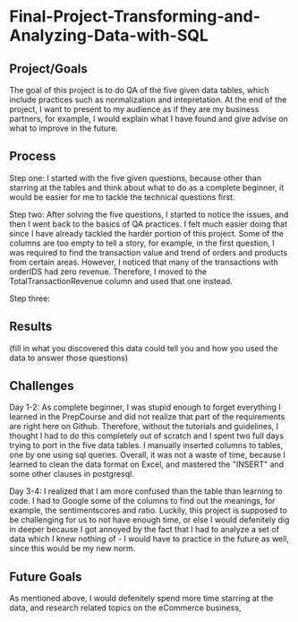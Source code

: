 # Final-Project-Transforming-and-Analyzing-Data-with-SQL

## Project/Goals
The goal of this project is to do QA of the five given data tables, which include practices such as normalization and intepretation. At the end of the project, I want to present to my audience as if they are my business partners, for example, I would explain what I have found and give advise on what to improve in the future.

## Process
Step one: I started with the five given questions, because other than starring at the tables and think about what to do as a complete beginner, it would be easier for me to tackle the technical questions first. 

Step two: After solving the five questions, I started to notice the issues, and then I went back to the basics of QA practices. I felt much easier doing that since I have already tackled the harder portion of this project. Some of the columns are too empty to tell a story, for example, in the first question, I was required to find the transaction value and trend of orders and products from certain areas. However, I noticed that many of the transactions with orderIDS had zero revenue. Therefore, I moved to the TotalTransactionRevenue column and used that one instead. 

Step three:

## Results
(fill in what you discovered this data could tell you and how you used the data to answer those questions)

## Challenges 
Day 1-2:
As complete beginner, I was stupid enough to forget everything I learned in the PrepCourse and did not realize that part of the requirements are right here on Github. Therefore, without the tutorials and guidelines, I thought I had to do this completely out of scratch and I spent two full days trying to port in the five data tables. I manually inserted columns to tables, one by one using sql queries. Overall, it was not a waste of time, because I learned to clean the data format on Excel, and mastered the "INSERT" and some other clauses in postgresql. 

Day 3-4:
I realized that I am more confused than the table than learning to code. I had to Google some of the columns to find out the meanings, for example, the sentimentscores and ratio. Luckily, this project is supposed to be challenging for us to not have enough time, or else I would defenitely dig in deeper because I got annoyed by the fact that I had to analyze a set of data which I knew nothing of - I would have to practice in the future as well, since this would be my new norm.


## Future Goals
As mentioned above, I would defenitely spend more time starring at the data, and research related topics on the eCommerce business, 
